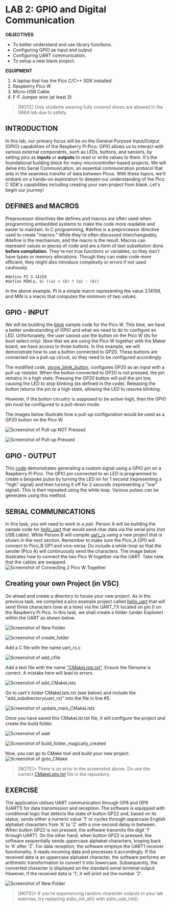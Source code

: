# LAB 2: GPIO and Digital Communication

**OBJECTIVES**
- To better understand and use library functions.
- Configuring GPIO as input and output
- Configuring UART communication.
- To setup a new blank project.

**EQUIPMENT** 
1.	A laptop that has the Pico C/C++ SDK installed
2.	Raspberry Pico W
3.	Micro-USB Cable
4.	F-F Jumper wire (at least 3)

> [NOTE]
> Only students wearing fully covered shoes are allowed in the SR6A lab due to safety.

## **INTRODUCTION** 

In this lab, our primary focus will be on the General Purpose Input/Output (GPIO) capabilities of the Raspberry Pi Pico. GPIO allows us to interact with various external components, such as LEDs, buttons, and sensors, by setting pins as __inputs__ or __outputs__ to read or write values to them. It's the foundational building block for many microcontroller-based projects. We will delve into Serial Communication, an essential communication protocol that aids in the seamless transfer of data between Picos. With these topics, we'll embark on a hands-on exploration to deepen our understanding of the Pico C SDK's capabilities including creating your own project from blank. Let's begin our journey!

## **DEFINES and MACROS** 

Preprocessor directives like defines and macros are often used when programming embedded systems to make the code more readable and easier to maintain.  In C programming, #define is a preprocessor directive used to create "macros." While they're often discussed interchangeably, #define is the mechanism, and the macro is the result. Macros can represent values or pieces of code and are a form of text substitution done __before compilation__. They're not true functions or variables, so they don't have types or memory allocations. Though they can make code more efficient, they might also introduce complexity or errors if not used cautiously.

```
#define PI 3.14159
#define MIN(a, b) ((a) < (b) ? (a) : (b))
```
In the above example, PI is a simple macro representing the value 3.14159, and MIN is a macro that computes the minimum of two values.

## **GPIO - INPUT** 

We will be building the [blink](https://github.com/raspberrypi/pico-examples/blob/master/pico_w/wifi/blink/picow_blink.c) sample code for the Pico W. This time, we have a better understanding of GPIO and what we need to do to configure an LED. Unfortunately, the user cannot use the button on the Pico W (its for boot select only). Now that we are using the Pico W together with the Maker board, we have access to three buttons. In this example, we will demonstrate how to use a button connected to GP20. These buttons are connected via a pull-up circuit, so they need to be configured accordingly.

The modified code, [picow_blink_button](picow_blink_button.c), configures GP20 as an input with a pull-up resistor. When the button connected to GP20 is not pressed, the pin remains in a high state. Pressing the GP20 button will pull the pin low, causing the LED to stop blinking (as defined in the code). Releasing the button returns the pin to a high state, allowing the LED to resume blinking.

However, if the button circuitry is supposed to be active-high, then the GPIO pin must be configured to a pull-down mode.

The images below illustrate how a pull-up configuration would be used as a GP20 button on the Pico W.

![Screenshot of Pull-up NOT Pressed](img/pullup_notpress2.png)

![Screenshot of Pull-up Pressed](img/pullup_press2.png)

## **GPIO - OUTPUT** 

This [code](pulse.c) demonstrates generating a custom signal using a GPIO pin on a Raspberry Pi Pico. The GPIO pin connected to an LED is programmed to create a bespoke pulse by turning the LED on for 1 second (representing a "high" signal) and then turning it off for 2 seconds (representing a "low" signal). This is then repeated using the while loop. Various pulses can be generates using this method.



## **SERIAL COMMUNICATIONS**

In this task, you will need to work in a pair. Person A will be building the sample code for [hello_uart](https://github.com/raspberrypi/pico-examples/blob/master/uart/hello_uart/hello_uart.c) that would send char data via the serial pins (not USB cable). While Person B will compile [uart_rx](uart_rx.c) using a new project that is shown in the next section. Remember to make sure the Pico_A GP0 will connect to Pico_B GP1 and vice-versa. Do include a while-loop so that the sender (Pico A) will continuously send the characters. The image below illustrates how to connect the two Pico W together via the UART. Take note that the cables are swapped. 
![Screenshot of Connecting 2 Pico W Together](img/picow2picow_uart.png)

## **Creating your own Project (in VSC)** 

Go ahead and create a directory to house your new project. As in the previous task, we compiled a pico example project called [hello_uart](https://github.com/raspberrypi/pico-examples/blob/master/uart/hello_uart/hello_uart.c) that will send three characters (one at a time) via the UART_TX located on pin 0 on the Raspberry Pi Pico.  In this task, we shall create a folder (under Explorer) within the UART as shown below.

![Screenshot of New Folder](img/new_folder.png)

![Screenshot of create_folder](img/create_folder.png)

Add a C file with the name uart_rx.c

![Screenshot of add_cfile](img/add_cfile.png)

Add a text file with the name ["CMakeLists.txt"](CMakeLists.txt). Ensure the filename is correct. A mistake here will lead to errors.

![Screenshot of add_CMakeLists](img/add_CMakeLists.png)

Go to uart's folder CMakeLists.txt (see below) and include the "add_subdirectory(uart_rx)" into the file in line #5.

![Screenshot of update_main_CMakeLists](img/update_main_CMakeLists.png)

Once you have saved this CMakeList.txt file, it will configure the project and create the build folder.

![Screenshot of wait](img/wait.png)

![Screenshot of build_folder_magically_created](img/build_folder_magically_created.png)

Now, you can go to CMake tool and build your new project.
![Screenshot of goto_CMake](img/goto_CMake.png)
> [NOTE]> There is an error in the screenshot above. Do use the correct [CMakeLists.txt](CMakeLists.txt) file in the repository.
## **EXERCISE**

The application utilises UART communication through GP8 and GP9 (UART1) for data transmission and reception. The software is equipped with conditional logic that detects the state of button GP22 and, based on its status, sends either a numeric value '1' or cycles through uppercase English alphabet characters from 'A' to 'Z' with a one-second delay in between. When button GP22 is not pressed, the software transmits the digit '1' through UART1. On the other hand, when button GP22 is pressed, the software sequentially sends uppercase alphabet characters, looping back to 'A' after 'Z'. For data reception, the software employs the UART1 receiver functionality. It reads incoming data and processes it accordingly. If the received data is an uppercase alphabet character, the software performs an arithmetic transformation to convert it into lowercase. Subsequently, the converted character is displayed on the standard serial terminal output. However, if the received data is '1', it will print out the number '2'. 

![Screenshot of New Folder](img/ex2.png)

 > [NOTE]> If you're experiencing random character outputs in your lab exercise, try replacing stdio_init_all() with stdio_usb_init().
